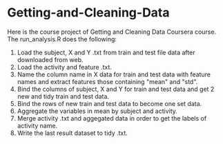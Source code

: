 # Getting-and-Cleaning-Data

Here is the course project of Getting and Cleaning Data Coursera course. The run_analysis.R does the following:

1) Load the subject, X and Y .txt from train and test file data after downloaded from web.  
2) Load the activity and feature .txt.  
3) Name the column name in X data for train and test data with feature names and extract features those containing "mean" and "std".  
4) Bind the columns of subject, X and Y for train and test data and get 2 new and tidy train and test data.  
5) Bind the rows of new train and test data to become one set data.  
6) Aggregate the variables in mean by subject and activity.  
7) Merge activity .txt and aggegated data in order to get the labels of activity name.  
8) Write the last result dataset to tidy .txt.   
